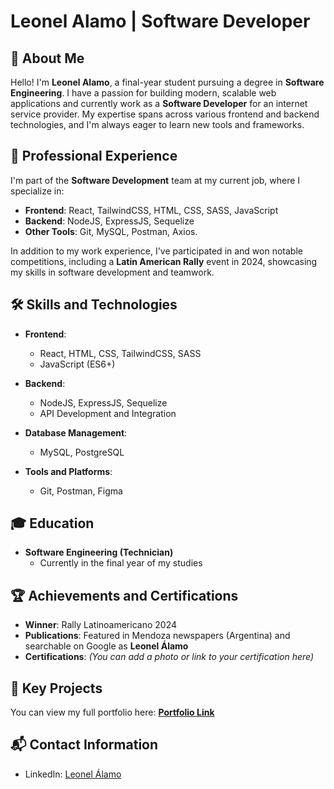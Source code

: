 # Leonel Alamo | Software Developer

## 📜 About Me

Hello! I'm **Leonel Alamo**, a final-year student pursuing a degree in **Software Engineering**. I have a passion for building modern, scalable web applications and currently work as a **Software Developer** for an internet service provider. My expertise spans across various frontend and backend technologies, and I'm always eager to learn new tools and frameworks.

## 💼 Professional Experience

I'm part of the **Software Development** team at my current job, where I specialize in:

- **Frontend**: React, TailwindCSS, HTML, CSS, SASS, JavaScript
- **Backend**: NodeJS, ExpressJS, Sequelize
- **Other Tools**: Git, MySQL, Postman, Axios.

In addition to my work experience, I've participated in and won notable competitions, including a **Latin American Rally** event in 2024, showcasing my skills in software development and teamwork.

## 🛠 Skills and Technologies

- **Frontend**: 
  - React, HTML, CSS, TailwindCSS, SASS
  - JavaScript (ES6+)
  
- **Backend**: 
  - NodeJS, ExpressJS, Sequelize
  - API Development and Integration

- **Database Management**:
  - MySQL, PostgreSQL
  
- **Tools and Platforms**:
  - Git, Postman, Figma

## 🎓 Education

- **Software Engineering (Technician)**
  - Currently in the final year of my studies
  
## 🏆 Achievements and Certifications

- **Winner**: Rally Latinoamericano 2024
- **Publications**: Featured in Mendoza newspapers (Argentina) and searchable on Google as **Leonel Álamo**
- **Certifications**: _(You can add a photo or link to your certification here)_

## 🔗 Key Projects

You can view my full portfolio here: [**Portfolio Link**]()

## 📬 Contact Information

- LinkedIn: [Leonel Álamo](https://www.linkedin.com/in/leonel-alamo-a80bb62b0)
